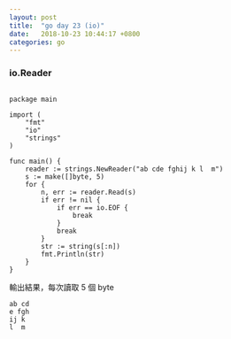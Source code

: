 ```yaml
---
layout: post
title:  "go day 23 (io)"
date:   2018-10-23 10:44:17 +0800
categories: go
---
```


### io.Reader


```

package main

import (
	"fmt"
	"io"
	"strings"
)

func main() {
	reader := strings.NewReader("ab cde fghij k l  m")
	s := make([]byte, 5)
	for {
		n, err := reader.Read(s)
		if err != nil {
			if err == io.EOF {
				break
			}
			break
		}
		str := string(s[:n])
		fmt.Println(str)
	}
}

```

輸出結果，每次讀取 5 個 byte

```
ab cd
e fgh
ij k
l  m
```













